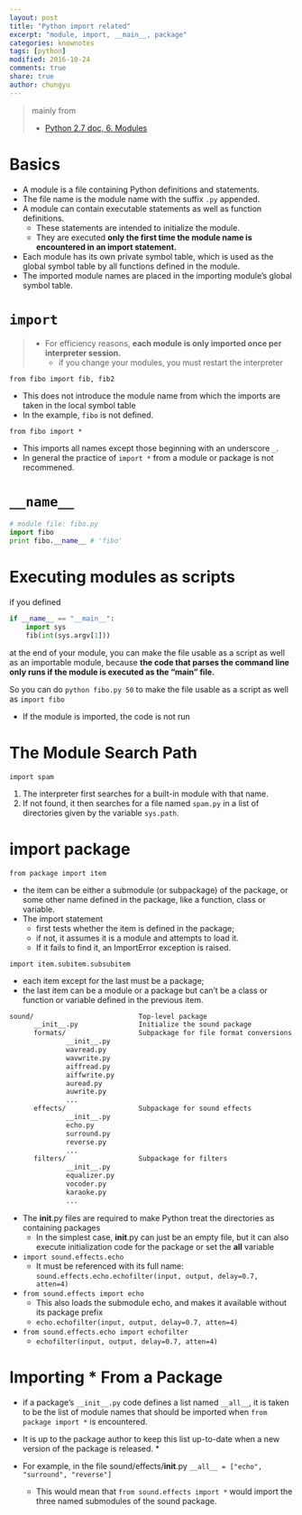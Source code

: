```yaml
---
layout: post
title: "Python import related"
excerpt: "module, import, __main__, package"
categories: knownotes
tags: [python]
modified: 2016-10-24
comments: true
share: true
author: chungyu
---
```


> mainly from
> * [Python 2.7 doc, 6. Modules](https://docs.python.org/2.7/tutorial/modules.html#packages)


# Basics

* A module is a file containing Python definitions and statements.
* The file name is the module name with the suffix `.py` appended. 
* A module can contain executable statements as well as function definitions. 
  * These statements are intended to initialize the module. 
  * They are executed **only the first time the module name is encountered in an import statement.** 
* Each module has its own private symbol table, which is used as the global symbol table by all functions defined in the module.
* The imported module names are placed in the importing module’s global symbol table.

# `import`
> * For efficiency reasons, **each module is only imported once per interpreter session.** 
>   * if you change your modules, you must restart the interpreter

`from fibo import fib, fib2`
  * This does not introduce the module name from which the imports are taken in the local symbol table 
  * In the example, `fibo` is not defined.

`from fibo import *`
  * This imports all names except those beginning with an underscore `_`.
  * In general the practice of `import *` from a module or package is not recommened.


# `__name__`
```python
# module file: fibo.py
import fibo
print fibo.__name__ # 'fibo'
```

# Executing modules as scripts

if you defined
```python
if __name__ == "__main__":
    import sys
    fib(int(sys.argv[1]))
``` 
at the end of your module, you can make the file usable as a script as well as an importable module,
because **the code that parses the command line only runs if the module is executed as the “main” file.**

So you can do
`python fibo.py 50` to make the file usable as a script as well as `import fibo` 
  * If the module is imported, the code is not run 


# The Module Search Path

`import spam`

1. The interpreter first searches for a built-in module with that name. 
2. If not found, it then searches for a file named `spam.py` in a list of directories given by the variable `sys.path`.

# import package

`from package import item`
	
* the item can be either a submodule (or subpackage) of the package, or some other name defined in the package, like a function, class or variable. 
* The import statement 
	* first tests whether the item is defined in the package; 
	* if not, it assumes it is a module and attempts to load it. 
	* If it fails to find it, an ImportError exception is raised.

`import item.subitem.subsubitem`
	
* each item except for the last must be a package; 
* the last item can be a module or a package but can’t be a class or function or variable defined in the previous item.


```bash
sound/                          Top-level package
      __init__.py               Initialize the sound package
      formats/                  Subpackage for file format conversions
              __init__.py
              wavread.py
              wavwrite.py
              aiffread.py
              aiffwrite.py
              auread.py
              auwrite.py
              ...
      effects/                  Subpackage for sound effects
              __init__.py
              echo.py
              surround.py
              reverse.py
              ...
      filters/                  Subpackage for filters
              __init__.py
              equalizer.py
              vocoder.py
              karaoke.py
              ...
```

* The __init__.py files are required to make Python treat the directories as containing packages
	* In the simplest case, __init__.py can just be an empty file, but it can also execute initialization code for the package or set the __all__ variable	
* `import sound.effects.echo`
	* It must be referenced with its full name: `sound.effects.echo.echofilter(input, output, delay=0.7, atten=4)`	
* `from sound.effects import echo`
	* This also loads the submodule echo, and makes it available without its package prefix
	* `echo.echofilter(input, output, delay=0.7, atten=4)`
* `from sound.effects.echo import echofilter`
	* `echofilter(input, output, delay=0.7, atten=4)`

#  Importing * From a Package

 * if a package’s `__init__.py` code defines a list named `__all__`, it is taken to be the list of module names that should be imported when `from package import *` is encountered. 
 * It is up to the package author to keep this list up-to-date when a new version of the package is released. * 

 * For example, in the file sound/effects/__init__.py 
`__all__ = ["echo", "surround", "reverse"]`
	* This would mean that `from sound.effects import *` would import the three named submodules of the sound package.


